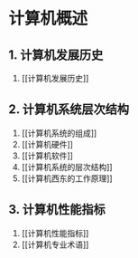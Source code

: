 # 计算机概述

## 1. 计算机发展历史

1. [[计算机发展历史]]

## 2. 计算机系统层次结构

1. [[计算机系统的组成]]
2. [[计算机硬件]]
3. [[计算机软件]]
4. [[计算机系统的层次结构]]
5. [[计算机西东的工作原理]]

## 3. 计算机性能指标

1. [[计算机性能指标]]
2. [[计算机专业术语]]

